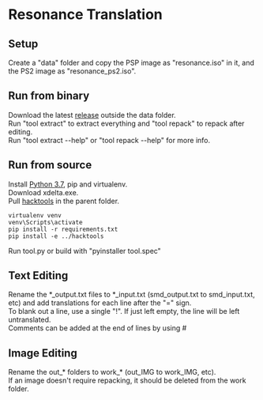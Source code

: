 # Resonance Translation
## Setup
Create a "data" folder and copy the PSP image as "resonance.iso" in it, and the PS2 image as "resonance_ps2.iso".  
## Run from binary
Download the latest [release](https://github.com/Illidanz/ResonanceTranslation/releases) outside the data folder.  
Run "tool extract" to extract everything and "tool repack" to repack after editing.  
Run "tool extract --help" or "tool repack --help" for more info.  
## Run from source
Install [Python 3.7](https://www.python.org/downloads/), pip and virtualenv.  
Download xdelta.exe.  
Pull [hacktools](https://github.com/Illidanz/hacktools) in the parent folder.  
```
virtualenv venv
venv\Scripts\activate
pip install -r requirements.txt
pip install -e ../hacktools
```
Run tool.py or build with "pyinstaller tool.spec"  
## Text Editing
Rename the \*\_output.txt files to \*\_input.txt (smd_output.txt to smd_input.txt, etc) and add translations for each line after the "=" sign.  
To blank out a line, use a single "!". If just left empty, the line will be left untranslated.  
Comments can be added at the end of lines by using #  
## Image Editing
Rename the out\_\* folders to work\_\* (out_IMG to work_IMG, etc).  
If an image doesn't require repacking, it should be deleted from the work folder.  
